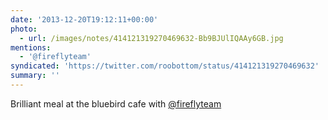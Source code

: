 ```yaml
---
date: '2013-12-20T19:12:11+00:00'
photo:
  - url: /images/notes/414121319270469632-Bb9BJUlIQAAy6GB.jpg
mentions:
  - '@fireflyteam'
syndicated: 'https://twitter.com/roobottom/status/414121319270469632'
summary: ''
---
```

Brilliant meal at the bluebird cafe with [@fireflyteam](https://twitter.com/@fireflyteam) 
